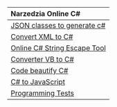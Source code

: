 | Narzedzia Online C\# |
| :--- |
| [JSON classes to generate c\#](https://github.com/bladefist/JsonUtils) |
| [Convert XML to C\#](tps://xmltocsharp.azurewebsites.net) |
| [Online C\# String Escape Tool](http://easyonlineconverter.com/converters/dot-net-string-escape.html) |
| [Converter VB to C\#](http://converter.telerik.com/) |
| [Code beautify C\#](https://codebeautify.org/csharpviewer#) |
| [C\# to JavaScript](https://deck.net/) |
| [Programming Tests](https://www.testdome.com/tests) |



